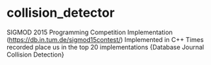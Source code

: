 # collision_detector
SIGMOD 2015 Programming Competition Implementation (https://db.in.tum.de/sigmod15contest/)
Implemented in C++ 
Times recorded place us in the top 20 implementations
{Database Journal Collision Detection}
